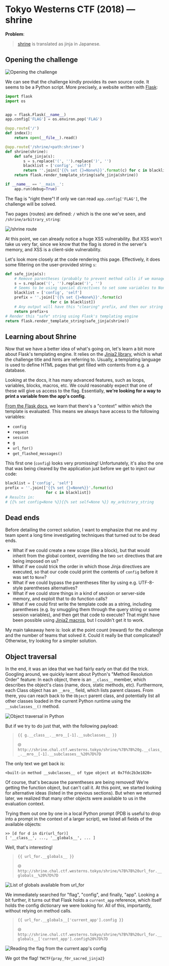 Tokyo Westerns CTF (2018) — shrine
==================================

**Problem**:
> [shrine](http://shrine.chal.ctf.westerns.tokyo/) is translated as jinja in Japanese.


## Opening the challenge

![Opening the challenge](zz_1.png)

We can see that the challenge kindly provides its own source code. It seems to be a Python script. More precisely, a website written with [Flask](http://flask.pocoo.org/):

```python
import flask
import os


app = flask.Flask(__name__)
app.config['FLAG'] = os.environ.pop('FLAG')

@app.route('/')
def index():
    return open(__file__).read()

@app.route('/shrine/<path:shrine>')
def shrine(shrine):
    def safe_jinja(s):
        s = s.replace('(', '').replace(')', '')
        blacklist = ['config', 'self']
        return ''.join(['{{% set {}=None%}}'.format(c) for c in blacklist])+s
    return flask.render_template_string(safe_jinja(shrine))

if __name__ == '__main__':
    app.run(debug=True)
```

The flag is "right there"! If only we can read `app.config['FLAG']`, the challenge will be solved.

Two pages (routes) are defined: `/` which is the one we've seen, and `/shrine/arbitrary_string`:

![/shrine route](zz_2.png)

At this point, we can already notice a huge XSS vulnerability. But XSS won't take us very far, since we know that the flag is stored in the server's memory, and XSS is a client-side vulnerability.

Let's look more closely at the code rendering this page. Effectively, it does some filtering on the user-provided string `s`:

```python
def safe_jinja(s):
    # Remove parentheses (probably to prevent method calls if we manage to inject code)
    s = s.replace('(', '').replace(')', '')
    # Seems to be using special directives to set some variables to None
    blacklist = ['config', 'self']
    prefix = ''.join(['{{% set {}=None%}}'.format(c) 
                    for c in blacklist])
    # Any output will have this "clearing" prefix, and then our string
    return prefix+s
# Render this "safe" string using Flask's templating engine
return flask.render_template_string(safe_jinja(shrine))
```

## Learning about Shrine

Now that we have a better idea of what's going on, let's learn a bit more about Flask's templating engine. It relies on the [Jinja2 library](http://jinja.pocoo.org/docs/2.10/), which is what the challenge title and hints are referring to.
Usually, a templating language is used to define HTML pages that get filled with contents from e.g. a database.

Looking at the docs, it has many advanced features, such as loops, variables, blocks, macros, etc. We could reasonably expect that one of these will give us access to the flag. Essentially, **we're looking for a way to print a variable from the app's config**.

[From the Flask docs](http://flask.pocoo.org/docs/1.0/templating/#standard-context), we learn that there's a "context" within which the template is evaluated. This means we always have access to the following variables:

- `config`
- `request`
- `session`
- `g`
- `url_for()`
- `get_flashed_messages()`

This first one (`config`) looks very promissing! Unfortunately, it's also the one that was being cleared by the application just before we get to inject our code:

```python
blacklist = ['config', 'self']
prefix = ''.join(['{{% set {}=None%}}'.format(c) 
                  for c in blacklist])
# Results in:
# {{% set config=None %}}{{% set self=None %}} my_arbitrary_string
```

## Dead ends

Before detailing the correct solution, I want to emphasize that me and my team spent a long time investigating techniques that turned out to be dead ends.

- What if we could create a new scope (like a block), but that would inherit from the global context, overriding the two `set` directives that are being imposed on us?
- What if we could trick the order in which those Jinja directives are executed, so that our code could print the contents of `config` before it was set to `None`?
- What if we could bypass the parentheses filter by using e.g. UTF-8-style parentheses alternatives?
- What if we could store things in a kind of session or server-side memory, and exploit that to do function calls?
- What if we could first write the template code as a string, including parentheses (e.g. by smuggling them through the query string or some session variables), and then get that code to execute? That might have been possible using [Jinja2 macros](http://jinja.pocoo.org/docs/2.10/templates/#macros), but I couldn't get it to work.

My main takeaway here is: look at the point count (reward) for the challenge and the number of teams that solved it. Could it really be that complicated? Otherwise, try looking for a simpler solution.

## Object traversal

In the end, it was an idea that we had fairly early on that did the trick. Googling around, we quickly learnt about Python's "Method Resolution Order" feature:
In each object, there is an `__class__` member, which describes the object's class (name, docs, static methods, etc). Furthermore, each Class object has an `__mro__` field, which lists parent classes. From there, you can reach back to the `Object` parent class, and potentially list all other classes loaded in the current Python runtime using the `__subclasses__()` method.

![Object traversal in Python](zz_3.png)

But if we try to do just that, with the following payload:

> `{{ g.__class__.__mro__[-1].__subclasses__ }}`
> 
> 🌐 `http://shrine.chal.ctf.westerns.tokyo/shrine/%7B%7B%20g.__class__.__mro__[-1].__subclasses__%20%7D%7D`

The only text we get back is:

```
<built-in method __subclasses__ of type object at 0x7fdc2b3e1820>
```

Of course, that's because the parentheses are being removed! We're getting the function object, but can't call it.
At this point, we started looking for alternative ideas (listed in the previous sections). But when we returned later, we realized that many other objects were available to us in the evaluation context.

Trying them out one by one in a local Python prompt (PDB is useful to drop into a prompt in the context of a larger script), we listed all fields of the available objects:

```
>> [d for d in dir(url_for)]
[ '__class__', ..., '__globals__', ... ]
```

Well, that's interesting!

> `{{ url_for.__globals__ }}`
> 
> 🌐 `http://shrine.chal.ctf.westerns.tokyo/shrine/%7B%7B%20url_for.__globals__%20%7D%7D`

![List of globals available from `url_for`](zz_4.png)

We immediately searched for "flag", "config", and finally, "app". Looking a bit further, it turns out that Flask holds a `current_app` reference, which itself holds the config dictionary we were looking for. All of this, importantly, without relying on method calls.

> `{{ url_for.__globals__['current_app'].config }}`
> 
> 🌐 `http://shrine.chal.ctf.westerns.tokyo/shrine/%7B%7B%20url_for.__globals__['current_app'].config%20%7D%7D`

![Reading the flag from the current app's config](zz_5.png)

We got the flag! `TWCTF{pray_f0r_sacred_jinja2}`